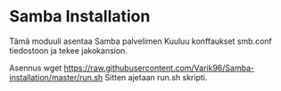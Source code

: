# Samba Installation

Tämä moduuli asentaa Samba palvelimen
Kuuluu konffaukset smb.conf tiedostoon ja tekee jakokansion.


Asennus
wget https://raw.githubusercontent.com/Varik96/Samba-installation/master/run.sh
Sitten ajetaan run.sh skripti.
